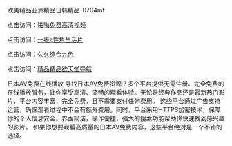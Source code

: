 欧美精品亚洲精品日韩精品-0704mf

点击访问：<a href="https://bsdf-5f5.pages.dev/">啪啪免费高清视频</a>

点击访问：<a href="https://cfad.pages.dev/">一级a性色生活片</a>

点击访问：<a href="https://gfd-5xg.pages.dev/">久久综合九色</a>

点击访问：<a href="https://fdhf-454.pages.dev/">精品精品欲天堂导航</a>

日本AV免费在线播放
寻找日本AV免费资源？多个平台提供无需注册、完全免费的在线播放服务，让你享受高清、流畅的观看体验。无论是经典作品还是最新热门影片，平台内容丰富，完全免费，且不需要支付任何费用。
这些平台通过广告支持运营，确保观看过程中不会有额外费用。同时，平台采用HTTPS加密技术，保障你的个人信息安全。界面简洁，操作便捷，强大的搜索功能帮助你快速找到感兴趣的影片。
如果你想要观看高质量的日本AV免费内容，这些平台绝对是一个不错的选择。

<span style="display:none;">[Canonical link](https://github.com/ff20250704/ff08 ）</span>
